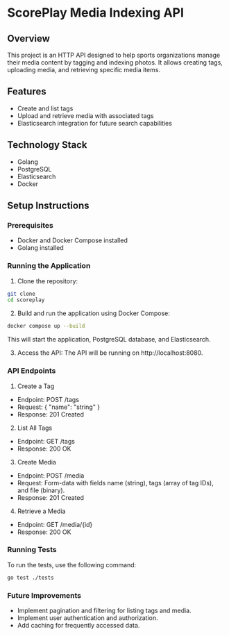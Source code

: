# ScorePlay Media Indexing API

## Overview

This project is an HTTP API designed to help sports organizations manage their media content by tagging and indexing photos. It allows creating tags, uploading media, and retrieving specific media items.

## Features

- Create and list tags
- Upload and retrieve media with associated tags
- Elasticsearch integration for future search capabilities

## Technology Stack

- Golang
- PostgreSQL
- Elasticsearch
- Docker

## Setup Instructions

### Prerequisites

- Docker and Docker Compose installed
- Golang installed

### Running the Application

1. Clone the repository:
```bash
git clone 
cd scoreplay
```

2. Build and run the application using Docker Compose:
```bash
docker compose up --build
```
This will start the application, PostgreSQL database, and Elasticsearch.

3. Access the API:
The API will be running on http://localhost:8080.

### API Endpoints
1. Create a Tag
- Endpoint: POST /tags
- Request: { "name": "string" }
- Response: 201 Created

2. List All Tags
- Endpoint: GET /tags
- Response: 200 OK

3. Create Media
- Endpoint: POST /media
- Request: Form-data with fields name (string), tags (array of tag IDs), and file (binary).
- Response: 201 Created

4. Retrieve a Media
- Endpoint: GET /media/{id}
- Response: 200 OK

### Running Tests
To run the tests, use the following command:
```bash
go test ./tests
```

### Future Improvements
- Implement pagination and filtering for listing tags and media.
- Implement user authentication and authorization.
- Add caching for frequently accessed data.
